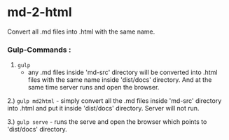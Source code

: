 # md-2-html
Convert all .md files into .html with the same name.

### Gulp-Commands :

1. `gulp`
	- any .md files inside 'md-src' directory will be converted into .html files with the same name inside 'dist/docs' directory. And at the same time server runs and open the browser.

2.) `gulp md2html`
	- simply convert all the .md files inside 'md-src' directory into .html and put it inside 'dist/docs' directory. Server will not run.

3.) `gulp serve`
	- runs the serve and open the browser which points to 'dist/docs' directory.
